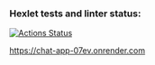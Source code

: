 ### Hexlet tests and linter status:
[![Actions Status](https://github.com/Victoria-Borovik/frontend-project-12/actions/workflows/hexlet-check.yml/badge.svg)](https://github.com/Victoria-Borovik/frontend-project-12/actions)

https://chat-app-07ev.onrender.com
